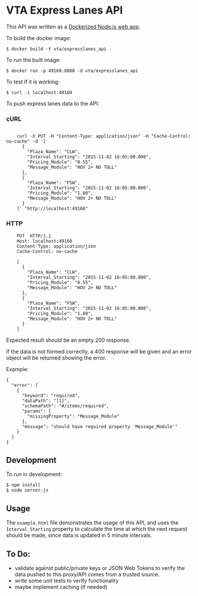 # VTA Express Lanes API

This API was written as a [Dockerized Node.js web app](https://nodejs.org/en/docs/guides/nodejs-docker-webapp/).

To build the docker image:

    $ docker build -t vta/expresslanes_api .

To run the built image:

    $ docker run -p 49160:8080 -d vta/expresslanes_api


To test if it is working:

    $ curl -i localhost:49160



To push express lanes data to the API:
### cURL
```
    
    curl -X PUT -H "Content-Type: application/json" -H "Cache-Control: no-cache" -d '[
      {
        "Plaza_Name": "CLW",
        "Interval_Starting": "2015-11-02 16:05:00.000",
        "Pricing_Module": "0.55",
        "Message_Module": "HOV 2+ NO TOLL"
      },
      {
        "Plaza_Name": "FSW",
        "Interval_Starting": "2015-11-02 16:05:00.000",
        "Pricing_Module": "1.80",
        "Message_Module": "HOV 2+ NO TOLL"
      }
    ]' "http://localhost:49160"
```

### HTTP
```
    PUT  HTTP/1.1
    Host: localhost:49160
    Content-Type: application/json
    Cache-Control: no-cache
    
    [
      {
        "Plaza_Name": "CLW",
        "Interval_Starting": "2015-11-02 16:05:00.000",
        "Pricing_Module": "0.55",
        "Message_Module": "HOV 2+ NO TOLL"
      },
      {
        "Plaza_Name": "FSW",
        "Interval_Starting": "2015-11-02 16:05:00.000",
        "Pricing_Module": "1.80",
        "Message_Module": "HOV 2+ NO TOLL"
      }
    ]
```

Expected result should be an empty 200 response.

If the data is not formed correctly, a 400 response will be given and an error object will be returned showing the error.

Example:
```
{
  "error": [
    {
      "keyword": "required",
      "dataPath": "[1]",
      "schemaPath": "#/items/required",
      "params": {
        "missingProperty": "Message_Module"
      },
      "message": "should have required property 'Message_Module'"
    }
  ]
}
```



## Development

To run in development:
```
$ npm install
$ node server.js
```

## Usage

The `example.html` file demonstrates the usage of this API, and uses the `Interval_Starting` property to calculate the time at which the next request should be made, since data is updated in 5 minute intervals.



## To Do:

 * validate against public/private keys or JSON Web Tokens to verify the data pushed to this proxy/API comes from a trusted source.
 * write some unit tests to verify functionality
 * maybe implement caching (if needed)
